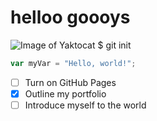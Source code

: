 # helloo goooys
![Image of Yaktocat](https://octodex.github.com/images/yaktocat.png)
$ git init
``` javascript
var myVar = "Hello, world!";
```
- [ ] Turn on GitHub Pages
- [x] Outline my portfolio
- [ ] Introduce myself to the world
